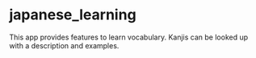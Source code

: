 # japanese_learning
This app provides features to learn vocabulary. Kanjis can be looked up with a description and examples.
